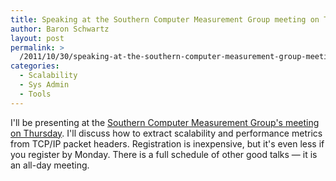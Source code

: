 ```yaml
---
title: Speaking at the Southern Computer Measurement Group meeting on Thursday
author: Baron Schwartz
layout: post
permalink: >
  /2011/10/30/speaking-at-the-southern-computer-measurement-group-meeting-on-thursday/
categories:
  - Scalability
  - Sys Admin
  - Tools
---
```

I'll be presenting at the [Southern Computer Measurement Group's meeting on Thursday][1]. I'll discuss how to extract scalability and performance metrics from TCP/IP packet headers. Registration is inexpensive, but it's even less if you register by Monday. There is a full schedule of other good talks</a> &#8212; it is an all-day meeting.

 [1]: http://regions.cmg.org/regions/scmg/fall_11/richmond/meeting.htm
